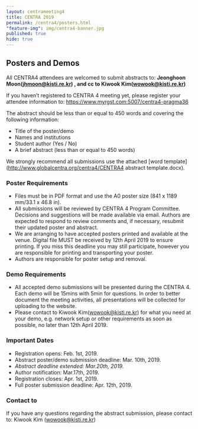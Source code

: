 ```yaml
---
layout: centrameeting4
title: CENTRA 2019
permalink: /centra4/posters.html
"feature-img": img/centra4-banner.jpg
published: true
hide: true
---
```

## Posters and Demos

All CENTRA4 attendees are welcomed to submit abstracts to:
**Jeonghoon Moon(jhmoon@kisti.re.kr) , and cc to Kiwook Kim(wowook@kisti.re.kr)**

If you haven’t registered to CENTRA 4 meeting yet, please register your attendee information to:
https://www.myrgst.com:5007/centra4-pragma36

The abstract should be less than or equal to 450 words and covering the following information:

- Title of the poster/demo
- Names and institutions
- Student author (Yes / No)
- A brief abstract (less than or equal to 450 words)

We strongly recommend all submissions use the attached [word template](http://www.globalcentra.org/centra4/CENTRA4 abstract template.docx).


### Poster Requirements

- Files must be in PDF format and use the A0 poster size (841 x 1189 mm/33.1 x 46.8 in).
- All submissions will be reviewed by CENTRA 4 Program Committee. Decisions and suggestions will be made available via email. Authors are expected to respond to review comments and, if necessary, resubmit their updated poster and abstract.
- We are arranging to have accepted posters printed and available at the venue. Digital file MUST be received by 12th April 2019 to ensure printing. If you miss this deadline you may still participate, however you are responsible for printing and transporting your poster.
- Authors are responsible for poster setup and removal.


### Demo Requirements

- All accepted demo submissions will be presented during the CENTRA 4. Each demo will be 15mins with 5min for questions. In order to better document the meeting activities, all presentations will be collected for uploading to the website.
- Please contact to Kiwook Kim(wowook@kisti.re.kr) for what you need at your demo, e.g. network setup or other requirements as soon as possible, no later than 12th April 2019.



### Important Dates
 - Registration opens: Feb. 1st, 2019.
 - Abstract poster/demo submission deadline: Mar. 10th, 2019. 
 - *Abstract deadline extended: Mar.20th, 2019.*
 - Author notification: Mar.17th, 2019.
 - Registration closes: Apr. 1st, 2019.
 - Full poster submission deadline: Apr. 12th, 2019.



### Contact to
If you have any questions regarding the abstract submission, please contact to:
Kiwook Kim (wowook@kisti.re.kr)


